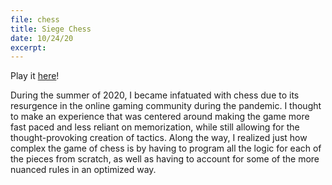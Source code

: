 ```yaml
---
file: chess
title: Siege Chess
date: 10/24/20
excerpt: 
---
```

Play it [here](https://alegottu.itch.io/siege-chess)!

During the summer of 2020, I became infatuated with chess due to its resurgence in the online gaming community during the pandemic. I thought to make an experience that was centered around making the game more fast paced and less reliant on memorization, while still allowing for the thought-provoking creation of tactics. Along the way, I realized just how complex the game of chess is by having to program all the logic for each of the pieces from scratch, as well as having to account for some of the more nuanced rules in an optimized way. 